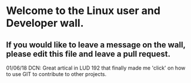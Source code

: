 # Welcome to the Linux user and Developer wall.

## If you would like to leave a message on the wall, please edit this file and leave a pull request.

01/06/18 DCN: Great artical in LUD 192 that finally made me 'click' on how to use GIT to contribute to other projects.